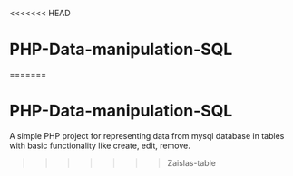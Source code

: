 <<<<<<< HEAD
# PHP-Data-manipulation-SQL
=======
# PHP-Data-manipulation-SQL
A simple PHP project for representing data from mysql database in tables with basic functionality like create, edit, remove.
>>>>>>> Zaislas-table
